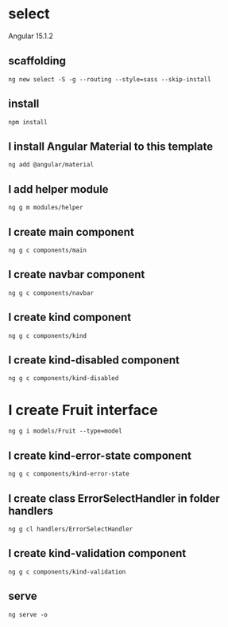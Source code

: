 # select

Angular 15.1.2

## scaffolding

```shell
ng new select -S -g --routing --style=sass --skip-install
```

## install

```shell
npm install
```

## I install Angular Material to this template

```shell
ng add @angular/material
```

## I add helper module

```shell
ng g m modules/helper
```

## I create main component

```shell
ng g c components/main
```

## I create navbar component

```shell
ng g c components/navbar
```

## I create kind component

```shell
ng g c components/kind
```

## I create kind-disabled component

```shell
ng g c components/kind-disabled
```

# I create Fruit interface

```shell
ng g i models/Fruit --type=model
```

## I create kind-error-state component

```shell
ng g c components/kind-error-state
```

## I create class ErrorSelectHandler in folder handlers

```shell
ng g cl handlers/ErrorSelectHandler
```

## I create kind-validation component

```shell
ng g c components/kind-validation
```

## serve

```shell
ng serve -o
```

